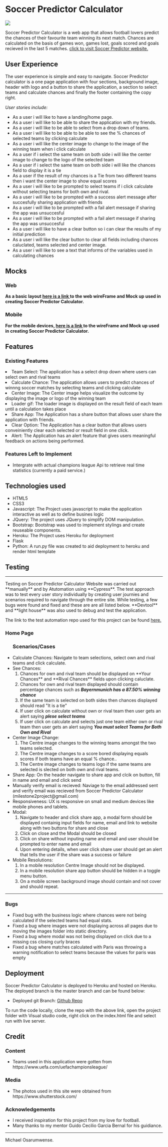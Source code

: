 # **Soccer Predictor Calculator** 
<img src="https://imgur.com/w95rzIK.jpg" style="margin: 0;">

Soccer Predictor Calculator is a web app that allows football lovers predict the chances of their favourite team winning its next match.
Chances are calculated on the basis of games won, games lost, goals scored and goals recieved in the last 5 matches.
<a href="https://soccerpredictorcalculator-m2.herokuapp.com/" target="_blank">click to visit Soccer Predictor website.</a>
## User Experience

The user experience is simple and easy to navigate. Soccer Predictor calculator is a one page application with four sections, background image, header with logo and a button to share the application, a section to select teams and calculate chances and finally the footer containing the copy right.

*User stories include:*
<ul>
<li>As a user i will like to have a landing/home page.</li>
<li>As a user i will like to be able to share the application with my friends.</li>
<li>As a user i will like to be able to select from a drop down of teams.</li>
<li>As a user i will like to be able to be able to see the % chances of selected teams by clicking calculate</li>
<li>As a user i will like the center image to change to the image of the winning team when i click calculate</li>
<li>As a user if i select the same team on both side i will like the center image to change to the logo of the selected team</li>
<li>As a user if i select the same team on both side i will like the chances field to display it is a tie</li>
<li>As a user if the result of my chances is a Tie from two different teams then i want the center image to show equal scores</li>
<li>As a user i will like to be prompted to select teams if i click calculate without selecting teams for both own and rival.</li>
<li>As a user i will like to be prompted with a success alert message after succesfully sharing application with friends</li>
<li>As a user i will like to be prompted with a fail alert message if sharing the app was unsuccesful</li>
<li>As a user i will like to be prompted with a fail alert message if sharing the app was unsuccesful</li>
<li>As a user i will like to have a clear button so i can clear the results of my initial prediction</li>
<li>As a user i will like the clear button to clear all fields including chances caluclated, teams selected and center image.</li>
<li>As a user i will like to see a text that informs of the variables used in calculating chances</li>
</ul>

## **Mocks**
### Web
**As a basic layout <a href="WireFrame/Web-Mockup-m2.png" target="_blank">here is a link </a> to the web wireFrame and Mock up used in creating Soccer Predictor Calculator.**
### Mobile
**For the mobile devices, <a href="WireFrame/mobile-mockup.PNG" target="_blank">here is a link </a> to the wireFrame and Mock up used in creating Soccer Predictor Calculator.**

## **Features**
### Existing Features
<li>Team Select: The application has a select drop down where users can select own and rival teams</li>
<li>Calculate Chance: The application allows users to predict chances of winnng soccer matches by selecting teams and clicking calculate</li>
<li>Center Image: The Center image helps visualize the outcome by displaying the image or logo of the winning team</li>
<li>Loader gif: The loader image is displayed on the result field of each team until a calculation takes place</li>
<li>Share App: The Application has a share button that allows user share the application with friends.</li>
<li>Clear Option: The Application has a clear button that allows users conveiniently clear each selected or result field in one click.</li>
<li>Alert: The Application has an alert feature that gives users meaningful feedback on actions being performed.</li>
</ul>

### Features Left to Implement
<ul>
<li>Intergrate with actual champions league Api to retrieve real time statistics (currently a paid service.)</li>
</ul>

## **Technologies used**
<ul>
<li>HTML5</li>
<li>CSS3</li>
<li>Javascript: The Project uses javascript to make the application interactive as well as to define busines logic</li>
<li>JQuery: The project uses JQuery to simplify DOM manipulation.</li>
<li>Bootstrap: Bootstrap was used to implement stylings and create reuseable components.</li>
<li>Heroku: The Project uses Heroku for deployment</li>
<li>Flask</li>
<li>Python: A run.py file was created to aid deployment to heroku and render html template</li> 

</ul>

## **Testing**
<hr>
Testing on Soccer Predictor Calculator Website was carried out **manually** and by Atutomation using **Cypress**. The test approach was to test every user story individually by creating 
user journies and scenarios required to navigate through the entire site. While testing, a few bugs were found and fixed and these are are all listed below. **Devtool** and **light house** was also used to debug and test the application.

The link to the test automation repo used for this project can be found <a href="https://soccerpredictorcalculator-m2.herokuapp.com/" target="_blank">here.</a>

### **Home Page**
<ul>
<h3>Scenarios/Cases</h3>
<li>Calculate Chances: Navigate to team selections, select own and rival teams and click calculate. </li>
<li>See Chances: 
<ol>
<li>Chances for own and rival team should be displayed on **Your Chances** and **Rival Chances** fields upon clicking caluclate.</li>
<li>Chances for own and rival team displayed should contain percentage chances such as <strong><em>Bayernmunich has a 87.50% winning chance</em></strong></li>
<li>If the same team is selected on both sides then chances displayed should read "It is a tie"</li>
<li>If user click on calculate without own or rival team then user gets an alert saying <strong><em>plese select teams</strong></em></li>
<li>If user click on calculate and selects just one team either own or rival team then user gets an alert saying <strong><em>You must select Teams for Both Own and Rival</em></strong></li>
</ol> 
</li>
<li>Center Image Change: 
<ol>
<li>The Centre image changes to the winning teams amongst the two teams selected.</li>
<li>The Centre image changes to a score bored displaying equals scores if both teams have an equal % chance..</li>
<li>The Centre image changes to teams logo if the same teams are selected is slected on both own and rival teams.</li>
</ol>
</li>
<li>Share App: On the header navigate to share app and clcik on button, fill in name and email and click send</li>
<li>Manually verify email is recieved: Naviage to the email addressed sent and verify email was recieved from Soccer Predictor Calculator (milestone2project@gmail.com)</li>
<li>Responsiveness: UX is responsive on small and medium devices like mobile phones and tablets.</li>
<li>Modal: 
<ol>
<li>Navigate to header and click share app, a modal form should be displayed containig input fields for name, email and link to website along with two buttons for share and close</li>
<li>Click on close and the Modal should be closed</li>
<li>Click on share without inputing name and email and user should be prompted to enter name and email</li>
<li>Upon entering details, when user click share user should get an alert that tells the user if the share was a success or failure</li>
</ol>
</li>
<li>Mobile Resolutions:
<ol>
<li>In a mobile resolution Centre Image should not be displayed.</li>
<li>In a mobile resolution share app button should be hidden in a toggle menu button.</li>
<li>On a mobile screen background image should contain and not cover and should repeat.</li>
</ol>
</li>
</ul>
<hr>

### **Bugs**
<ul>
<li>Fixed bug with the business logic where chances were not being calculated if the selected teams had equal stats.</li>
<li>Fixed a bug where images were not displaying across all pages due to moving the images folder into static directory.</li>
<li>Fixed a bug where modal was not being displayed on click due to a missing css closing curly braces</li>
<li>Fixed a bug where matches calculated with Paris was throwing a warning notification to select teams because the values for paris was empty</li>
</ul>

## **Deployment**
Soccer Predictor Calculator is deployed to Heroku and hosted on Heroku. The deployed branch is the master branch and can be found below: 
<ul>
<li>Deployed git Branch: <a href="https://github.com/MichaelOsarumwense/SoccerPredictorCalculator-M2.git">Github Repo</a> </li>
</ul>
To run the code locally, clone the repo with the above link, open the project folder with Visual studio code, right click on the index.html file and select run with live server.

## **Credit**
### **Content**
<ul>
<li>Teams used in this application were gotten from https://www.uefa.com/uefachampionsleague/</li>
</ul>

### **Media**
<ul>
<li>The photos used in this site were obtained from https://www.shutterstock.com/</li>
</ul>

### **Acknowledgements**
<ul>
<li>I received inspiration for this project from my love for football.</li>
<li>Many thanks to my mentor Guido Cecilio Garcia Bernal for his guidiance.</li>
</ul>

--------

Michael Osarumwense.
